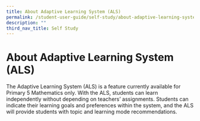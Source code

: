 ```yaml
---
title: About Adaptive Learning System (ALS)
permalink: /student-user-guide/self-study/about-adaptive-learning-system/
description: ""
third_nav_title: Self Study
---
```

<h1>About Adaptive Learning System (ALS)</h1>
<p>The Adaptive Learning System (ALS) is a feature currently available for Primary 5 Mathematics only. With the ALS, students can learn independently without depending on teachers’ assignments. Students can indicate their learning goals and preferences within the system, and the ALS will provide students with topic and learning mode recommendations. </p>
